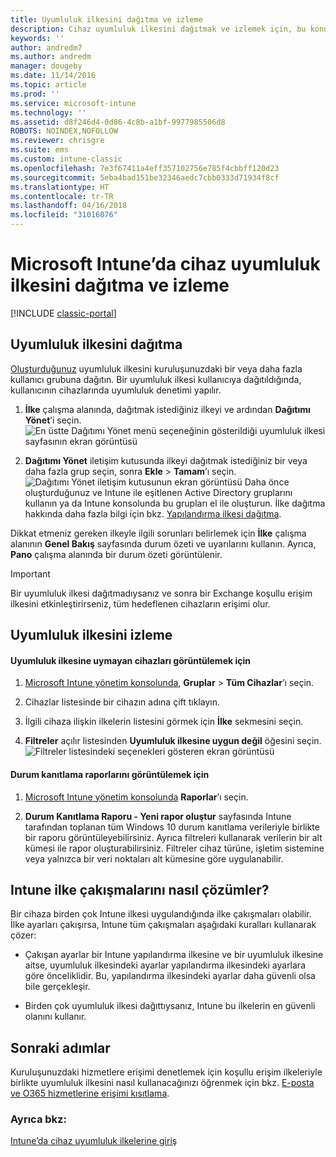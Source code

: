 ```yaml
---
title: Uyumluluk ilkesini dağıtma ve izleme
description: Cihaz uyumluluk ilkesini dağıtmak ve izlemek için, bu konu başlığı altında verilen adım adım yönergeleri kullanın.
keywords: ''
author: andredm7
ms.author: andredm
manager: dougeby
ms.date: 11/14/2016
ms.topic: article
ms.prod: ''
ms.service: microsoft-intune
ms.technology: ''
ms.assetid: d8f246d4-0d86-4c8b-a1bf-9977985506d8
ROBOTS: NOINDEX,NOFOLLOW
ms.reviewer: chrisgre
ms.suite: ems
ms.custom: intune-classic
ms.openlocfilehash: 7e3f67411a4eff357102756e785f4cbbff120d23
ms.sourcegitcommit: 5eba4bad151be32346aedc7cbb0333d71934f8cf
ms.translationtype: HT
ms.contentlocale: tr-TR
ms.lasthandoff: 04/16/2018
ms.locfileid: "31016076"
---
```

# <a name="deploy-and-monitor-a-device-compliance-policy-in-microsoft-intune"></a>Microsoft Intune’da cihaz uyumluluk ilkesini dağıtma ve izleme

[!INCLUDE [classic-portal](../includes/classic-portal.md)]

## <a name="deploy-a-compliance-policy"></a>Uyumluluk ilkesini dağıtma
[Oluşturduğunuz](create-a-device-compliance-policy-in-microsoft-intune.md) uyumluluk ilkesini kuruluşunuzdaki bir veya daha fazla kullanıcı grubuna dağıtın. Bir uyumluluk ilkesi kullanıcıya dağıtıldığında, kullanıcının cihazlarında uyumluluk denetimi yapılır.

1.  **İlke** çalışma alanında, dağıtmak istediğiniz ilkeyi ve ardından **Dağıtımı Yönet**’i seçin.
![En üstte Dağıtımı Yönet menü seçeneğinin gösterildiği uyumluluk ilkesi sayfasının ekran görüntüsü](./media/intune-sa-3c-deploy-compliance-policy2.png)

2.  **Dağıtımı Yönet** iletişim kutusunda ilkeyi dağıtmak istediğiniz bir veya daha fazla grup seçin, sonra **Ekle** > **Tamam**’ı seçin.
![Dağıtımı Yönet iletişim kutusunun ekran görüntüsü](./media/intune-sa-3d-deploy-compliance-policy3-Manage.png) Daha önce oluşturduğunuz ve Intune ile eşitlenen Active Directory gruplarını kullanın ya da Intune konsolunda bu grupları el ile oluşturun. İlke dağıtma hakkında daha fazla bilgi için bkz. [Yapılandırma ilkesi dağıtma](manage-settings-and-features-on-your-devices-with-microsoft-intune-policies.md).

Dikkat etmeniz gereken ilkeyle ilgili sorunları belirlemek için **İlke** çalışma alanının **Genel Bakış** sayfasında durum özeti ve uyarılarını kullanın. Ayrıca, **Pano** çalışma alanında bir durum özeti görüntülenir.

> [!IMPORTANT]
> Bir uyumluluk ilkesi dağıtmadıysanız ve sonra bir Exchange koşullu erişim ilkesini etkinleştirirseniz, tüm hedeflenen cihazların erişimi olur.

## <a name="monitor-the-compliance-policy"></a>Uyumluluk ilkesini izleme

#### <a name="to-view-devices-that-do-not-conform-to-a-compliance-policy"></a>Uyumluluk ilkesine uymayan cihazları görüntülemek için

1.  [Microsoft Intune yönetim konsolunda](https://manage.microsoft.com), **Gruplar** > **Tüm Cihazlar**’ı seçin.

2.  Cihazlar listesinde bir cihazın adına çift tıklayın.

3.  İlgili cihaza ilişkin ilkelerin listesini görmek için **İlke** sekmesini seçin.

4.  **Filtreler** açılır listesinden **Uyumluluk ilkesine uygun değil** öğesini seçin.
![Filtreler listesindeki seçenekleri gösteren ekran görüntüsü](./media/intune-sa-3e-view-device-noncompliance.png)

#### <a name="to-view-the-health-attestation-reports"></a>Durum kanıtlama raporlarını görüntülemek için

1.  [Microsoft Intune yönetim konsolunda](https://manage.microsoft.com) **Raporlar**’ı seçin.

2.  **Durum Kanıtlama Raporu - Yeni rapor oluştur** sayfasında Intune tarafından toplanan tüm Windows 10 durum kanıtlama verileriyle birlikte bir raporu görüntüleyebilirsiniz. Ayrıca filtreleri kullanarak verilerin bir alt kümesi ile rapor oluşturabilirsiniz. Filtreler cihaz türüne, işletim sistemine veya yalnızca bir veri noktaları alt kümesine göre uygulanabilir.

## <a name="how-intune-resolves-policy-conflicts"></a>Intune ilke çakışmalarını nasıl çözümler?
Bir cihaza birden çok Intune ilkesi uygulandığında ilke çakışmaları olabilir. İlke ayarları çakışırsa, Intune tüm çakışmaları aşağıdaki kuralları kullanarak çözer:

-   Çakışan ayarlar bir Intune yapılandırma ilkesine ve bir uyumluluk ilkesine aitse, uyumluluk ilkesindeki ayarlar yapılandırma ilkesindeki ayarlara göre önceliklidir. Bu, yapılandırma ilkesindeki ayarlar daha güvenli olsa bile gerçekleşir.

-   Birden çok uyumluluk ilkesi dağıttıysanız, Intune bu ilkelerin en güvenli olanını kullanır.

## <a name="next-steps"></a>Sonraki adımlar
Kuruluşunuzdaki hizmetlere erişimi denetlemek için koşullu erişim ilkeleriyle birlikte uyumluluk ilkesini nasıl kullanacağınızı öğrenmek için bkz. [E-posta ve O365 hizmetlerine erişimi kısıtlama](restrict-access-to-email-and-o365-services-with-microsoft-intune.md).


### <a name="see-also"></a>Ayrıca bkz:
[Intune’da cihaz uyumluluk ilkelerine giriş](introduction-to-device-compliance-policies-in-microsoft-intune.md)
